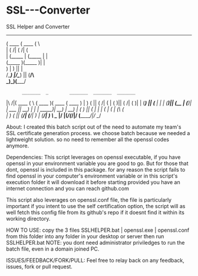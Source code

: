 # SSL---Converter
SSL Helper and Converter
 _______  _______  _                                  
(  ____ \(  ____ \( \                                 
| (    \/| (    \/| (                                 
| (_____ | (_____ | |                                 
(_____  )(_____  )| |                                 
      ) |      ) || |                                 
/\____) |/\____) || (____/\                           
\_______)\_______)(_______/                           
                                                      
          _______  _        _______  _______  _______ 
|\     /|(  ____ \( \      (  ____ )(  ____ \(  ____ )
| )   ( || (    \/| (      | (    )|| (    \/| (    )|
| (___) || (__    | |      | (____)|| (__    | (____)|
|  ___  ||  __)   | |      |  _____)|  __)   |     __)
| (   ) || (      | |      | (      | (      | (\ (   
| )   ( || (____/\| (____/\| )      | (____/\| ) \ \__
|/     \|(_______/(_______/|/       (_______/|/   \__/
                                                      
                                                     

About: I created this batch script out of the need to automate my team's SSL certificate generation process.
we choose batch because we needed a lightweight solution. 
so no need to remember all the openssl codes anymore.

Dependencies: This script leverages on openssl executable, if you have openssl in your environment variable you are good to go.
But for those that dont, openssl is included in this package. for any reason the script fails to find openssl in your computer's environment variable or in this script's execution folder it will download it before starting provided you have an internet connection and you can reach github.com

This script also leverages on openssl.conf file, the file is particularly important if you intent to use the self certification option, the script will as well fetch this config file from its github's repo if it doesnt find it within its working directory.

HOW TO USE: copy the 3 files SSLHELPER.bat | openssl.exe | openssl.conf from this folder into any folder in your desktop or server then run SSLHELPER.bat
NOTE: you dont need administrator priviledges to run the batch file, even in a domain joined PC.

ISSUES/FEEDBACK/FORK/PULL: Feel free to relay back on any feedback, issues, fork or pull request.
